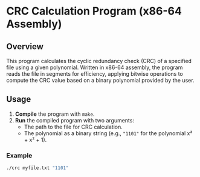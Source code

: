 # CRC Calculation Program (x86-64 Assembly)

## Overview
This program calculates the cyclic redundancy check (CRC) of a specified file using a given polynomial. Written in x86-64 assembly, the program reads the file in segments for efficiency, applying bitwise operations to compute the CRC value based on a binary polynomial provided by the user.

## Usage
1. **Compile** the program with `make`.
2. **Run** the compiled program with two arguments:
   - The path to the file for CRC calculation.
   - The polynomial as a binary string (e.g., `"1101"` for the polynomial x³ + x² + 1).

### Example
```bash
./crc myfile.txt "1101"
